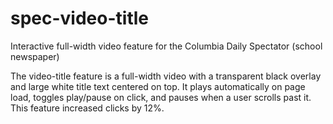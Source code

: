 # spec-video-title
Interactive full-width video feature for the Columbia Daily Spectator (school newspaper)

The video-title feature is a full-width video with a transparent black overlay and large white title text centered on top. It
plays automatically on page load, toggles play/pause on click, and pauses when a user scrolls past it. This feature increased
clicks by 12%.
